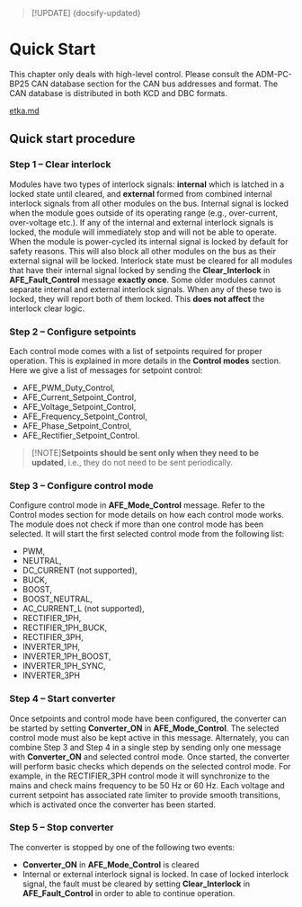 > [!UPDATE] {docsify-updated}

# Quick Start

This chapter only deals with high-level control. Please consult the ADM-PC-BP25 CAN database section for the CAN bus addresses and format. The CAN database is distributed in both KCD and DBC formats.

[etka.md](../common/etka.md ':include')

## Quick start procedure

### Step 1 – Clear interlock

Modules have two types of interlock signals: **internal** which is latched in a locked state until cleared, and **external** formed from combined internal interlock signals from all other modules on the bus. Internal signal is locked when the module goes outside of its operating range (e.g., over-current, over-voltage etc.). If any of the internal and external interlock signals is locked, the module will immediately stop and will not be able to operate.
When the module is power-cycled its internal signal is locked by default for safety reasons. This will also block all other modules on the bus as their external signal will be locked. Interlock state must be cleared for all modules that have their internal signal locked by sending the **Clear_Interlock** in **AFE_Fault_Control** message **exactly once**.
Some older modules cannot separate internal and external interlock signals. When any of these two is locked, they will report both of them locked. This **does not affect** the interlock clear logic.

### Step 2 – Configure setpoints

Each control mode comes with a list of setpoints required for proper operation. This is explained in more details in the **Control modes** section. Here we give a list of messages for setpoint control:
- AFE_PWM_Duty_Control,
- AFE_Current_Setpoint_Control,
- AFE_Voltage_Setpoint_Control,
- AFE_Frequency_Setpoint_Control,
- AFE_Phase_Setpoint_Control,
- AFE_Rectifier_Setpoint_Control.

>[!NOTE]**Setpoints should be sent only when they need to be updated**, i.e., they do not need to be sent periodically.

### Step 3 – Configure control mode

Configure control mode in **AFE_Mode_Control** message. Refer to the Control modes section for mode details on how each control mode works.
The module does not check if more than one control mode has been selected. It will start the first selected control mode from the following list:
- PWM,
- NEUTRAL,
- DC_CURRENT (not supported),
- BUCK,
- BOOST,
- BOOST_NEUTRAL,
- AC_CURRENT_L (not supported),
- RECTIFIER_1PH, 
- RECTIFIER_1PH_BUCK,
- RECTIFIER_3PH,
- INVERTER_1PH,
- INVERTER_1PH_BOOST,
- INVERTER_1PH_SYNC,
- INVERTER_3PH

### Step 4 – Start converter

Once setpoints and control mode have been configured, the converter can be started by setting **Converter_ON** in **AFE_Mode_Control**. The selected control mode must also be kept active in this message. Alternately, you can combine Step 3 and Step 4 in a single step by sending only one message with **Converter_ON** and selected control mode.
Once started, the converter will perform basic checks which depends on the selected control mode. For example, in the RECTIFIER_3PH control mode it will synchronize to the mains and check mains frequency to be 50 Hz or 60 Hz. Each voltage and current setpoint has associated rate limiter to provide smooth transitions, which is activated once the converter has been started.

### Step 5 – Stop converter

The converter is stopped by one of the following two events:
- **Converter_ON** in **AFE_Mode_Control** is cleared
- Internal or external interlock signal is locked. In case of locked interlock signal, the fault must be cleared by setting **Clear_Interlock** in **AFE_Fault_Control** in order to able to continue operation.